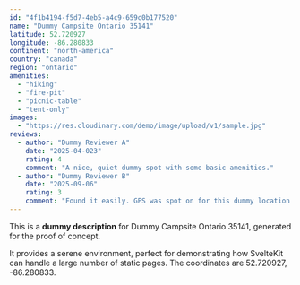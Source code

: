 ```yaml
---
id: "4f1b4194-f5d7-4eb5-a4c9-659c0b177520"
name: "Dummy Campsite Ontario 35141"
latitude: 52.720927
longitude: -86.280833
continent: "north-america"
country: "canada"
region: "ontario"
amenities:
  - "hiking"
  - "fire-pit"
  - "picnic-table"
  - "tent-only"
images:
  - "https://res.cloudinary.com/demo/image/upload/v1/sample.jpg"
reviews:
  - author: "Dummy Reviewer A"
    date: "2025-04-023"
    rating: 4
    comment: "A nice, quiet dummy spot with some basic amenities."
  - author: "Dummy Reviewer B"
    date: "2025-09-06"
    rating: 3
    comment: "Found it easily. GPS was spot on for this dummy location."
---
```


This is a **dummy description** for Dummy Campsite Ontario 35141, generated for the proof of concept.

It provides a serene environment, perfect for demonstrating how SvelteKit can handle a large number of static pages. The coordinates are 52.720927, -86.280833.
